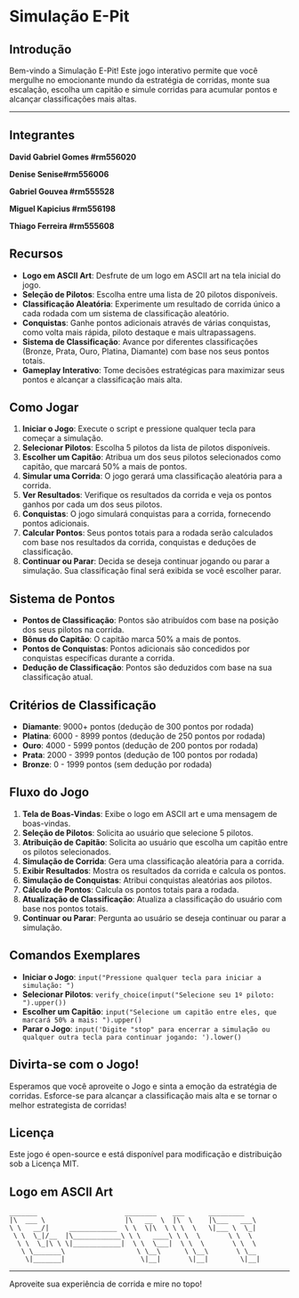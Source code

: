 # Simulação E-Pit

## Introdução
Bem-vindo a Simulação E-Pit! Este jogo interativo permite que você mergulhe no emocionante mundo da estratégia de corridas, monte sua escalação, escolha um capitão e simule corridas para acumular pontos e alcançar classificações mais altas.

---
## Integrantes
**David Gabriel Gomes #rm556020**

**Denise Senise#rm556006**

**Gabriel Gouvea #rm555528**

**Miguel Kapicius #rm556198**

**Thiago Ferreira #rm555608**

## Recursos
- **Logo em ASCII Art**: Desfrute de um logo em ASCII art na tela inicial do jogo.
- **Seleção de Pilotos**: Escolha entre uma lista de 20 pilotos disponíveis.
- **Classificação Aleatória**: Experimente um resultado de corrida único a cada rodada com um sistema de classificação aleatório.
- **Conquistas**: Ganhe pontos adicionais através de várias conquistas, como volta mais rápida, piloto destaque e mais ultrapassagens.
- **Sistema de Classificação**: Avance por diferentes classificações (Bronze, Prata, Ouro, Platina, Diamante) com base nos seus pontos totais.
- **Gameplay Interativo**: Tome decisões estratégicas para maximizar seus pontos e alcançar a classificação mais alta.

## Como Jogar
1. **Iniciar o Jogo**: Execute o script e pressione qualquer tecla para começar a simulação.
2. **Selecionar Pilotos**: Escolha 5 pilotos da lista de pilotos disponíveis.
3. **Escolher um Capitão**: Atribua um dos seus pilotos selecionados como capitão, que marcará 50% a mais de pontos.
4. **Simular uma Corrida**: O jogo gerará uma classificação aleatória para a corrida.
5. **Ver Resultados**: Verifique os resultados da corrida e veja os pontos ganhos por cada um dos seus pilotos.
6. **Conquistas**: O jogo simulará conquistas para a corrida, fornecendo pontos adicionais.
7. **Calcular Pontos**: Seus pontos totais para a rodada serão calculados com base nos resultados da corrida, conquistas e deduções de classificação.
8. **Continuar ou Parar**: Decida se deseja continuar jogando ou parar a simulação. Sua classificação final será exibida se você escolher parar.

## Sistema de Pontos
- **Pontos de Classificação**: Pontos são atribuídos com base na posição dos seus pilotos na corrida.
- **Bônus do Capitão**: O capitão marca 50% a mais de pontos.
- **Pontos de Conquistas**: Pontos adicionais são concedidos por conquistas específicas durante a corrida.
- **Dedução de Classificação**: Pontos são deduzidos com base na sua classificação atual.

## Critérios de Classificação
- **Diamante**: 9000+ pontos (dedução de 300 pontos por rodada)
- **Platina**: 6000 - 8999 pontos (dedução de 250 pontos por rodada)
- **Ouro**: 4000 - 5999 pontos (dedução de 200 pontos por rodada)
- **Prata**: 2000 - 3999 pontos (dedução de 100 pontos por rodada)
- **Bronze**: 0 - 1999 pontos (sem dedução por rodada)

## Fluxo do Jogo
1. **Tela de Boas-Vindas**: Exibe o logo em ASCII art e uma mensagem de boas-vindas.
2. **Seleção de Pilotos**: Solicita ao usuário que selecione 5 pilotos.
3. **Atribuição de Capitão**: Solicita ao usuário que escolha um capitão entre os pilotos selecionados.
4. **Simulação de Corrida**: Gera uma classificação aleatória para a corrida.
5. **Exibir Resultados**: Mostra os resultados da corrida e calcula os pontos.
6. **Simulação de Conquistas**: Atribui conquistas aleatórias aos pilotos.
7. **Cálculo de Pontos**: Calcula os pontos totais para a rodada.
8. **Atualização de Classificação**: Atualiza a classificação do usuário com base nos pontos totais.
9. **Continuar ou Parar**: Pergunta ao usuário se deseja continuar ou parar a simulação.

## Comandos Exemplares
- **Iniciar o Jogo**: `input("Pressione qualquer tecla para iniciar a simulação: ")`
- **Selecionar Pilotos**: `verify_choice(input("Selecione seu 1º piloto: ").upper())`
- **Escolher um Capitão**: `input("Selecione um capitão entre eles, que marcará 50% a mais: ").upper()`
- **Parar o Jogo**: `input('Digite "stop" para encerrar a simulação ou qualquer outra tecla para continuar jogando: ').lower()`

## Divirta-se com o Jogo!
Esperamos que você aproveite o Jogo e sinta a emoção da estratégia de corridas. Esforce-se para alcançar a classificação mais alta e se tornar o melhor estrategista de corridas!

## Licença
Este jogo é open-source e está disponível para modificação e distribuição sob a Licença MIT.




## Logo em ASCII Art
```
_______                      ________    ___      _________   
|\  ___ \                    |\   __  \  |\  \    |\___   ___\ 
\ \   __/|     ____________  \ \  \|\  \ \ \  \   \|___ \  \_| 
 \ \  \_|/__  |\____________\ \ \   ____\ \ \  \       \ \  \  
  \ \  \_|\ \ \|____________|  \ \  \___|  \ \  \       \ \  \ 
   \ \_______\                  \ \__\      \ \__\       \ \__
    \|_______|                   \|__|       \|__|        \|__|
```

---

Aproveite sua experiência de corrida e mire no topo!
